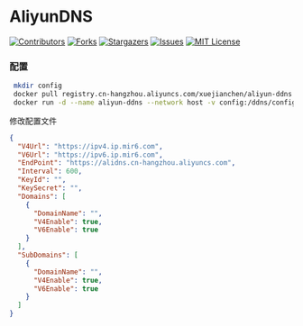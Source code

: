 

# AliyunDNS

<!-- PROJECT SHIELDS -->

[![Contributors][contributors-shield]][contributors-url]
[![Forks][forks-shield]][forks-url]
[![Stargazers][stars-shield]][stars-url]
[![Issues][issues-shield]][issues-url]
[![MIT License][license-shield]][license-url]

### 配置

```sh
 mkdir config
 docker pull registry.cn-hangzhou.aliyuncs.com/xuejianchen/aliyun-ddns:lastest
 docker run -d --name aliyun-ddns --network host -v config:/ddns/config registry.cn-hangzhou.aliyuncs.com/xuejianchen/aliyun-ddns:lastest
```

修改配置文件

```json
{
  "V4Url": "https://ipv4.ip.mir6.com",
  "V6Url": "https://ipv6.ip.mir6.com",
  "EndPoint": "https://alidns.cn-hangzhou.aliyuncs.com",
  "Interval": 600,
  "KeyId": "",
  "KeySecret": "",
  "Domains": [
    {
      "DomainName": "",
      "V4Enable": true,
      "V6Enable": true
    }
  ],
  "SubDomains": [
    {
      "DomainName": "",
      "V4Enable": true,
      "V6Enable": true
    }
  ]
}
```

<!-- links -->

[your-project-path]:fallingrust/aliyun-ddns

[contributors-shield]: https://img.shields.io/github/contributors/fallingrust/aliyun-ddns.svg?style=flat-square

[contributors-url]: https://github.com/fallingrust/aliyun-ddns/graphs/contributors

[forks-shield]: https://img.shields.io/github/forks/fallingrust/aliyun-ddns.svg?style=flat-square

[forks-url]: https://github.com/fallingrust/aliyun-ddns/network/members

[stars-shield]: https://img.shields.io/github/stars/fallingrust/aliyun-ddns.svg?style=flat-square

[stars-url]: https://github.com/fallingrust/aliyun-ddns/stargazers

[issues-shield]: https://img.shields.io/github/issues/fallingrust/aliyun-ddns.svg?style=flat-square

[issues-url]: https://img.shields.io/github/issues/fallingrust/aliyun-ddns.svg

[license-shield]: https://img.shields.io/github/license/fallingrust/aliyun-ddns.svg?style=flat-square

[license-url]: https://github.com/fallingrust/aliyun-ddns/blob/master/LICENSE.txt
